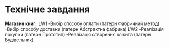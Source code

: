 # Технічне завдання
**Магазин книг:**
LW1
  -Вибір способу оплати (патерн Фабричний метод) 
  -Вибір способу доставки (патерн Абстрактна фабрика)
LW2
  -Реалізація покупки (патерн Прототип) 
  -Реалізація створення клієнта (патерн Будівельник)
